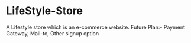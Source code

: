 # LifeStyle-Store
A Lifestyle store which is an e-commerce website.
Future Plan:- Payment Gateway, Mail-to, Other signup option
